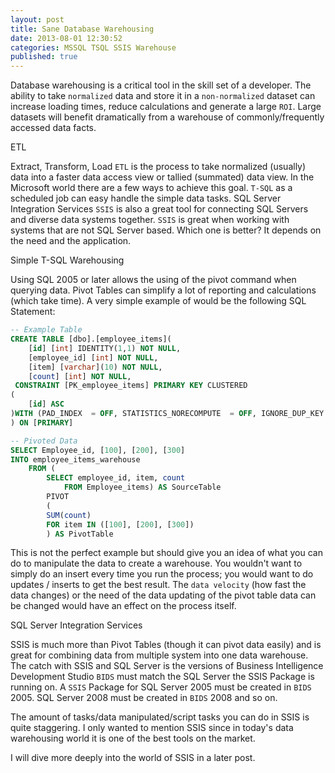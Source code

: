 ```yaml
---
layout: post
title: Sane Database Warehousing
date: 2013-08-01 12:30:52
categories: MSSQL TSQL SSIS Warehouse
published: true
---
```


Database warehousing is a critical tool in the skill set of a developer.  The ability to take `normalized` data and store it in a `non-normalized` dataset can increase loading times, reduce calculations and generate a large `ROI`.  Large datasets will benefit dramatically from a warehouse of commonly/frequently accessed data facts.

ETL

Extract, Transform, Load `ETL` is the process to take normalized (usually) data into a faster data access view or tallied (summated) data view.  In the Microsoft world there are a few ways to achieve this goal.  `T-SQL` as a scheduled job can easy handle the simple data tasks.  SQL Server Integration Services `SSIS` is also a great tool for connecting SQL Servers and diverse data systems together.  `SSIS` is great when working with systems that are not SQL Server based.  Which one is better?  It depends on the need and the application.

Simple T-SQL Warehousing

Using SQL 2005 or later allows the using of the pivot command when querying data.  Pivot Tables can simplify a lot of reporting and calculations (which take time).  A very simple example of would be the following SQL Statement:
 
```SQL
-- Example Table
CREATE TABLE [dbo].[employee_items](
    [id] [int] IDENTITY(1,1) NOT NULL,
    [employee_id] [int] NOT NULL,
	[item] [varchar](10) NOT NULL,
	[count] [int] NOT NULL,
 CONSTRAINT [PK_employee_items] PRIMARY KEY CLUSTERED 
(
	[id] ASC
)WITH (PAD_INDEX  = OFF, STATISTICS_NORECOMPUTE  = OFF, IGNORE_DUP_KEY = OFF, ALLOW_ROW_LOCKS  = ON, ALLOW_PAGE_LOCKS  = ON) ON [PRIMARY]
) ON [PRIMARY]

-- Pivoted Data
SELECT Employee_id, [100], [200], [300] 
INTO employee_items_warehouse
    FROM (
        SELECT employee_id, item, count
            FROM Employee_items) AS SourceTable
        PIVOT
        (
        SUM(count)
        FOR item IN ([100], [200], [300])
        ) AS PivotTable
```

This is not the perfect example but should give you an idea of what you can do to manipulate the data to create a warehouse.  You wouldn't want to simply do an insert every time you run the process; you would want to do updates / inserts to get the best result.  The `data velocity` (how fast the data changes) or the need of the data updating of the pivot table data can be changed would have an effect on the process itself.  

SQL Server Integration Services

SSIS is much more than Pivot Tables (though it can pivot data easily) and is great for combining data from multiple system into one data warehouse.  The catch with SSIS and SQL Server is the versions of Business Intelligence Development Studio `BIDS` must match the SQL Server the SSIS Package is running on.  A `SSIS` Package for SQL Server 2005 must be created in `BIDS` 2005.  SQL Server 2008 must be created in `BIDS` 2008 and so on.

The amount of tasks/data manipulated/script tasks you can do in SSIS is quite staggering.  I only wanted to mention SSIS since in today's data warehousing world it is one of the best tools on the market.  

I will dive more deeply into the world of SSIS in a later post.